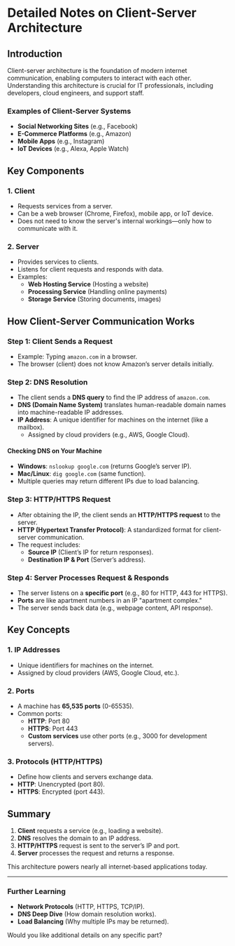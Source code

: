 # **Detailed Notes on Client-Server Architecture**  

## **Introduction**  
Client-server architecture is the foundation of modern internet communication, enabling computers to interact with each other. Understanding this architecture is crucial for IT professionals, including developers, cloud engineers, and support staff.  

### **Examples of Client-Server Systems**  
- **Social Networking Sites** (e.g., Facebook)  
- **E-Commerce Platforms** (e.g., Amazon)  
- **Mobile Apps** (e.g., Instagram)  
- **IoT Devices** (e.g., Alexa, Apple Watch)  

## **Key Components**  
### **1. Client**  
- Requests services from a server.  
- Can be a web browser (Chrome, Firefox), mobile app, or IoT device.  
- Does not need to know the server's internal workings—only how to communicate with it.  

### **2. Server**  
- Provides services to clients.  
- Listens for client requests and responds with data.  
- Examples:  
  - **Web Hosting Service** (Hosting a website)  
  - **Processing Service** (Handling online payments)  
  - **Storage Service** (Storing documents, images)  

## **How Client-Server Communication Works**  
### **Step 1: Client Sends a Request**  
- Example: Typing `amazon.com` in a browser.  
- The browser (client) does not know Amazon’s server details initially.  

### **Step 2: DNS Resolution**  
- The client sends a **DNS query** to find the IP address of `amazon.com`.  
- **DNS (Domain Name System)** translates human-readable domain names into machine-readable IP addresses.  
- **IP Address**: A unique identifier for machines on the internet (like a mailbox).  
  - Assigned by cloud providers (e.g., AWS, Google Cloud).  

#### **Checking DNS on Your Machine**  
- **Windows**: `nslookup google.com` (returns Google’s server IP).  
- **Mac/Linux**: `dig google.com` (same function).  
- Multiple queries may return different IPs due to load balancing.  

### **Step 3: HTTP/HTTPS Request**  
- After obtaining the IP, the client sends an **HTTP/HTTPS request** to the server.  
- **HTTP (Hypertext Transfer Protocol)**: A standardized format for client-server communication.  
- The request includes:  
  - **Source IP** (Client’s IP for return responses).  
  - **Destination IP & Port** (Server’s address).  

### **Step 4: Server Processes Request & Responds**  
- The server listens on a **specific port** (e.g., 80 for HTTP, 443 for HTTPS).  
- **Ports** are like apartment numbers in an IP "apartment complex."  
- The server sends back data (e.g., webpage content, API response).  

## **Key Concepts**  
### **1. IP Addresses**  
- Unique identifiers for machines on the internet.  
- Assigned by cloud providers (AWS, Google Cloud, etc.).  

### **2. Ports**  
- A machine has **65,535 ports** (0-65535).  
- Common ports:  
  - **HTTP**: Port 80  
  - **HTTPS**: Port 443  
  - **Custom services** use other ports (e.g., 3000 for development servers).  

### **3. Protocols (HTTP/HTTPS)**  
- Define how clients and servers exchange data.  
- **HTTP**: Unencrypted (port 80).  
- **HTTPS**: Encrypted (port 443).  

## **Summary**  
1. **Client** requests a service (e.g., loading a website).  
2. **DNS** resolves the domain to an IP address.  
3. **HTTP/HTTPS** request is sent to the server’s IP and port.  
4. **Server** processes the request and returns a response.  

This architecture powers nearly all internet-based applications today.  

---  
### **Further Learning**  
- **Network Protocols** (HTTP, HTTPS, TCP/IP).  
- **DNS Deep Dive** (How domain resolution works).  
- **Load Balancing** (Why multiple IPs may be returned).  

Would you like additional details on any specific part?